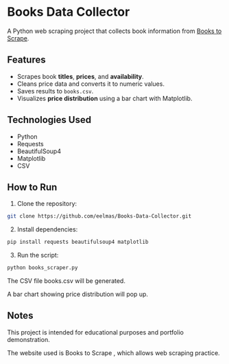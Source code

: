 # Books Data Collector

A Python web scraping project that collects book information from [Books to Scrape](http://books.toscrape.com/).

## Features

- Scrapes book **titles**, **prices**, and **availability**.
- Cleans price data and converts it to numeric values.
- Saves results to `books.csv`.
- Visualizes **price distribution** using a bar chart with Matplotlib.

## Technologies Used

- Python
- Requests
- BeautifulSoup4
- Matplotlib
- CSV

## How to Run

1. Clone the repository:

```bash
git clone https://github.com/eelmas/Books-Data-Collector.git
```
2. Install dependencies:
```bash
pip install requests beautifulsoup4 matplotlib
```
3. Run the script:
```bash
python books_scraper.py
```
The CSV file books.csv will be generated.

A bar chart showing price distribution will pop up.


## Notes

This project is intended for educational purposes and portfolio demonstration.

The website used is Books to Scrape
, which allows web scraping practice.